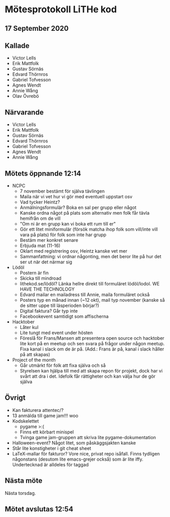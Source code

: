 # Mötesprotokoll LiTHe kod

## 17 September 2020

## Kallade
- Victor Lells
- Erik Mattfolk
- Gustav Sörnäs
- Edvard Thörnros
- Gabriel Tofvesson
- Agnes Wendt
- Annie Wång
- Olav Övrebö

## Närvarande
- Victor Lells
- Erik Mattfolk
- Gustav Sörnäs
- Edvard Thörnros
- Gabriel Tofvesson
- Agnes Wendt
- Annie Wång

## Mötets öppnande 12:14
- NCPC
  - 7 november bestämt för själva tävlingen
  - Maila när vi vet hur vi gör med eventuell uppstart osv
  - Vad tycker Heintz?
  - Anmälningsformulär? Boka en sal per grupp eller något
  - Kanske ordna något på plats som alternativ men folk får tävla hemifrån om de vill
  - "Om ni är en grupp kan vi boka ett rum till er"
  - Gör ett litet miniformulär (försök matcha ihop folk som vill/inte vill vara
    på plats) för folk som inte har grupp
  - Bestäm mer konkret senare
  - Erbjuda mat (11-16)
  - Oklart med registrering osv, Heintz kanske vet mer
  - Sammanfattning: vi ordnar någonting, men det beror lite på hur det ser ut
    när det närmar sig
- Lödöl
  - Postern är fin
  - Skicka till mindroad
  - lithekod.se/lödöl? Länka hellre direkt till formuläret
    lödöl/lodol. WE HAVE THE TECHNOLOGY
  - Edvard mailar en mailadress till Annie, maila formuläret också
  - Posters typ en månad innan (~12 okt), mail typ november (kanske så de sitter
    uppe till läsperioden börjar?)
  - Digital faktura? Går typ inte
  - Facebookevent samtidigt som affischerna
- Hacktober
  - Låter kul
  - Lite tungt med event under hösten
  - Föreslå för Frans/Mansen att presentera open source och hacktober lite kort
    på en meetup och sen svara på frågor under någon meetup. Fixa kanal i slack
    om de är på. (Add.: Frans är på, kanal i slack håller på att skapas)
- Project of the month
  - Går utmärkt för folk att fixa själva och så
  - Styrelsen kan hjälpa till med att skapa repon för projekt, dock har vi svårt
    att dra i det. Idefolk får rättigheter och kan välja hur de gör själva

## Övrigt
- Kan fakturera attentec/?
- 13 anmälda till game jam!!! woo
- Kodskelettet
  - pygame >:(
  - Finns ett körbart minispel
  - Tvinga game jam-gruppen att skriva lite pygame-dokumentation
- Halloween-event? Något litet, som påskäggsjakten kanske
- Står lite konstigheter i git cheat sheet
- LaTeX-mallar för fakturor? Vore nice, privat repo isåfall. Finns tydligen
  någonstans (desutom lite emacs-grejer också) som är lite iffy. Undertecknad är
  alldeles för taggad

## Nästa möte
Nästa torsdag.

## Mötet avslutas 12:54
